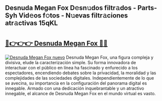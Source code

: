 ## Desnuda Megan Fox D𝚎sn𝚞dos filtr𝚊dos - Parts-Syh Vid𝚎os f𝚘tos - N𝚞evas filtr𝚊ciones atr𝚊ctivas 15qKL

# <h2><a href="http://mbdbzjp.tromn.icu/?c=Desnuda+Megan+Fox">🔗👉👉👉 Desnuda Megan Fox 🔗🔗</a></h2>

[![Desnuda Megan Fox nuevo](https://i.imgur.com/pEAQMta.gif)](http://mbdbzjp.tromn.icu/?c=Desnuda+Megan+Fox)
Desnuda Megan Fox, una figura compleja y divisiva, elude la caracterización simple. Su forma innovadora de interactuar con el público en línea ha fascinado y enfurecido a los espectadores, encendiendo debates sobre la privacidad, la moralidad y las complejidades de las sociedades digitales. Independientemente de lo que se avecina, su importancia en la configuración del panorama digital es innegable. Armado con una dedicación inquebrantable y un atractivo innegable, el alcance de Desnuda Megan Fox en el mundo virtual es vasto.
